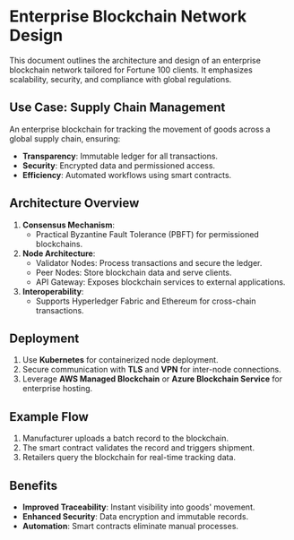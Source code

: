 # Enterprise Blockchain Network Design

This document outlines the architecture and design of an enterprise blockchain network tailored for Fortune 100 clients. It emphasizes scalability, security, and compliance with global regulations.

## Use Case: Supply Chain Management
An enterprise blockchain for tracking the movement of goods across a global supply chain, ensuring:
- **Transparency**: Immutable ledger for all transactions.
- **Security**: Encrypted data and permissioned access.
- **Efficiency**: Automated workflows using smart contracts.

## Architecture Overview
1. **Consensus Mechanism**: 
   - Practical Byzantine Fault Tolerance (PBFT) for permissioned blockchains.
2. **Node Architecture**:
   - Validator Nodes: Process transactions and secure the ledger.
   - Peer Nodes: Store blockchain data and serve clients.
   - API Gateway: Exposes blockchain services to external applications.
3. **Interoperability**:
   - Supports Hyperledger Fabric and Ethereum for cross-chain transactions.

## Deployment
1. Use **Kubernetes** for containerized node deployment.
2. Secure communication with **TLS** and **VPN** for inter-node connections.
3. Leverage **AWS Managed Blockchain** or **Azure Blockchain Service** for enterprise hosting.

## Example Flow
1. Manufacturer uploads a batch record to the blockchain.
2. The smart contract validates the record and triggers shipment.
3. Retailers query the blockchain for real-time tracking data.

## Benefits
- **Improved Traceability**: Instant visibility into goods' movement.
- **Enhanced Security**: Data encryption and immutable records.
- **Automation**: Smart contracts eliminate manual processes.
